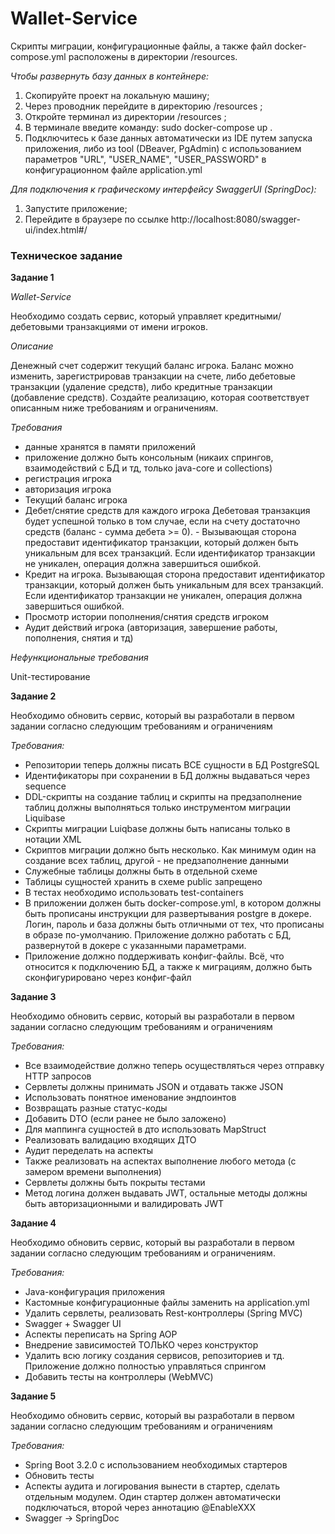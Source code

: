 # Wallet-Service

Скрипты миграции, конфигурационные файлы, а также файл docker-compose.yml расположены в директории /resources.

*Чтобы развернуть базу данных в контейнере:*
1. Скопируйте проект на локальную машину;
2. Через проводник перейдите в директорию /resources ;
3. Откройте терминал из директории /resources ;
4. В терминале введите команду: sudo docker-compose up .
5. Подключитесь к базе данных автоматически из IDE путем запуска приложения, либо из tool (DBeaver, PgAdmin) 
с использованием параметров "URL", "USER_NAME", "USER_PASSWORD" в конфигурационном файле application.yml 


 *Для подключения к графическому интерфейсу SwaggerUI (SpringDoc):*
1. Запустите приложение;
2. Перейдите в браузере по ссылке http://localhost:8080/swagger-ui/index.html#/ 

### Техническое задание

**Задание 1**

*Wallet-Service*

Необходимо создать сервис, который управляет кредитными/дебетовыми транзакциями от имени игроков.

*Описание*

Денежный счет содержит текущий баланс игрока. Баланс можно изменить, зарегистрировав транзакции на счете, либо дебетовые транзакции (удаление средств), либо кредитные транзакции (добавление средств). Создайте реализацию, которая соответствует описанным ниже требованиям и ограничениям.

*Требования*

* данные хранятся в памяти приложений
* приложение должно быть консольным (никаих спрингов, взаимодействий с БД и тд, только java-core и collections)
* регистрация игрока
* авторизация игрока
* Текущий баланс игрока
* Дебет/снятие средств для каждого игрока Дебетовая транзакция будет успешной только в том случае, если на счету достаточно средств (баланс - сумма дебета >= 0). - Вызывающая сторона предоставит идентификатор транзакции, который должен быть уникальным для всех транзакций. Если идентификатор транзакции не уникален, операция должна завершиться ошибкой.
* Кредит на игрока. Вызывающая сторона предоставит идентификатор транзакции, который должен быть уникальным для всех транзакций. Если идентификатор транзакции не уникален, операция должна завершиться ошибкой.
* Просмотр истории пополнения/снятия средств игроком
* Аудит действий игрока (авторизация, завершение работы, пополнения, снятия и тд)

*Нефункциональные требования*

Unit-тестирование

**Задание 2**

Необходимо обновить сервис, который вы разработали в первом задании согласно следующим требованиям и ограничениям

*Требования:*

* Репозитории теперь должны писать ВСЕ сущности в БД PostgreSQL
* Идентификаторы при сохранении в БД должны выдаваться через sequence
* DDL-скрипты на создание таблиц и скрипты на предзаполнение таблиц должны выполняться только инструментом миграции Liquibase
* Скрипты миграции Luiqbase должны быть написаны только в нотации XML
* Скриптов миграции должно быть несколько. Как минимум один на создание всех таблиц, другой - не предзаполнение данными
* Служебные таблицы должны быть в отдельной схеме
* Таблицы сущностей хранить в схеме public запрещено
* В тестах необходимо использовать test-containers
* В приложении должен быть docker-compose.yml, в котором должны быть прописаны инструкции для развертывания postgre в докере. Логин, пароль и база должны быть отличными от тех, что прописаны в образе по-умолчанию. Приложение должно работать с БД, развернутой в докере с указанными параметрами.
* Приложение должно поддерживать конфиг-файлы. Всё, что относится к подключению БД, а также к миграциям, должно быть сконфигурировано через конфиг-файл

**Задание 3**

Необходимо обновить сервис, который вы разработали в первом задании согласно следующим требованиям и ограничениям

*Требования:*

* Все взаимодействие должно теперь осуществляться через отправку HTTP запросов
* Сервлеты должны принимать JSON и отдавать также JSON
* Использовать понятное именование эндпоинтов
* Возвращать разные статус-коды
* Добавить DTO (если ранее не было заложено)
* Для маппинга сущностей в дто использовать MapStruct
* Реализовать валидацию входящих ДТО
* Аудит переделать на аспекты
* Также реализовать на аспектах выполнение любого метода (с замером времени выполнения)
* Сервлеты должны быть покрыты тестами
* Метод логина должен выдавать JWT, остальные методы должны быть авторизационными и валидировать JWT

**Задание 4**

Необходимо обновить сервис, который вы разработали в первом задании согласно следующим требованиям и ограничениям.

*Требования:*

* Java-конфигурация приложения
* Кастомные конфигурационные файлы заменить на application.yml
* Удалить сервлеты, реализовать Rest-контроллеры (Spring MVC)
* Swagger + Swagger UI
* Аспекты переписать на Spring AOP
* Внедрение зависимостей ТОЛЬКО через конструктор
* Удалить всю логику создания сервисов, репозиториев и тд. Приложение должно полностью управляться спрингом
* Добавить тесты на контроллеры (WebMVC)

**Задание 5**


Необходимо обновить сервис, который вы разработали в первом задании согласно следующим требованиям и ограничениям

*Требования:*

* Spring Boot 3.2.0 с использованием необходимых стартеров
* Обновить тесты
* Аспекты аудита и логирования вынести в стартер, сделать отдельным модулем. Один стартер должен автоматически подключаться, второй через аннотацию @EnableXXX
* Swagger -> SpringDoc
